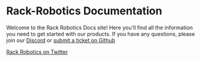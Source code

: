 # Rack-Robotics Documentation

Welcome to the Rack Robotics Docs site! Here you'll find all the information you need to get started with our products. If you have any questions, please join our [Discord](https://discord.gg/SP9KGFuybB) or [submit a ticket on Github](https://github.com/Rack-Robotics/docs)

<a href="https://twitter.com/RackRobotics" target="_blank" rel="noopener noreferrer">Rack Robotics on Twitter</a>
